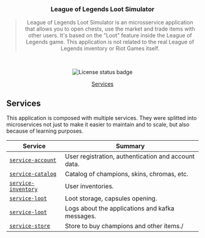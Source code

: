 <h3 align="center">
  League of Legends Loot Simulator
</h3>

<blockquote align="center">
  League of Legends Loot Simulator is an microsservice application that allows you to open chests, use the market and trade items with other users. It's based on the "Loot" feature inside the League of Legends game. This application is not related to the real League of Legends inventory or Riot Games itself.
</blockquote>
<br>

<p align="center">

<img alt="License status badge" src="https://img.shields.io/github/license/matheussartori/lol-loot-simulator?color=%2361dafb&style=flat-square" />

</p>

<p align="center">
  <a href="#services">Services</a><br>
</p>

## Services

This application is composed with multiple services. They were splitted into microservices not just to make it easier to maintain and to scale, but also because of learning purposes.

<table>
  <thead>
    <tr>
      <th>Service</th>
      <th>Summary</th>
    </tr>
  </thead>
  <tbody>
    <tr>
      <td><code><a href="./service-account/">service-account</a></code></td>
      <td>User registration, authentication and account data.</td>
    </tr>
    <tr>
      <td><code><a href="./service-catalog/">service-catalog</a></code></td>
      <td>Catalog of champions, skins, chromas, etc.</td>
    </tr>
    <tr>
      <td><code><a href="./service-inventory">service-inventory</a></code></td>
      <td>User inventories.</td>
    </tr>
    <tr>
      <td><code><a href="./service-loot">service-loot</a></code></td>
      <td>Loot storage, capsules opening.</td>
    </tr>
    <tr>
      <td><code><a href="./service-loot">service-loot</a></code></td>
      <td>Logs about the applications and kafka messages.</td>
    </tr>
    <tr>
      <td><code><a href="./service-store">service-store</a></code></td>
      <td>Store to buy champions and other items./</td>
    </tr>
  </tbody>
</table>